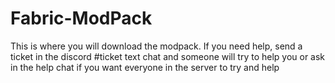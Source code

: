 # Fabric-ModPack
This is where you will download the modpack.
If you need help, send a ticket in the discord #ticket text chat and someone will try to help you or ask in the help chat 
if you want everyone in the server to try and help
